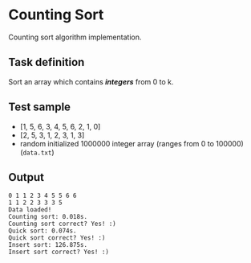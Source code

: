 # Counting Sort

Counting sort algorithm implementation.

## Task definition

Sort an array which contains ***integers*** from 0 to k.

## Test sample

- [1, 5, 6, 3, 4, 5, 6, 2, 1, 0]
- [2, 5, 3, 1, 2, 3, 1, 3]
- random initialized 1000000 integer array (ranges from 0 to 100000) (```data.txt```)

## Output

```
0 1 1 2 3 4 5 5 6 6
1 1 2 2 3 3 3 5
Data loaded!
Counting sort: 0.018s.
Counting sort correct? Yes! :)
Quick sort: 0.074s.
Quick sort correct? Yes! :)
Insert sort: 126.875s.
Insert sort correct? Yes! :)
```